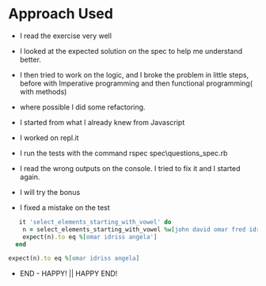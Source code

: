 # Approach Used

* I read the exercise very well 

* I looked at the expected solution on the spec to help me understand better.  

* I then tried to work on the logic, and I broke the problem in little steps, before with  Imperative programming  and then functional programming( with methods)

* where possible I did some refactoring.  

* I started from what I already knew from Javascript

* I worked on repl.it

* I run the tests with the command  rspec spec\questions_spec.rb

* I read the wrong outputs on the console. I tried to fix it and I started again. 

* I will try the bonus 

* I fixed a mistake on the test 
```ruby
   it 'select_elements_starting_with_vowel' do
    n = select_elements_starting_with_vowel %w[john david omar fred idriss angela]
    expect(n).to eq %[omar idriss angela']
  end

  ```

  ``` ruby
  expect(n).to eq %[omar idriss angela]

  ```



* END - HAPPY! || HAPPY END!